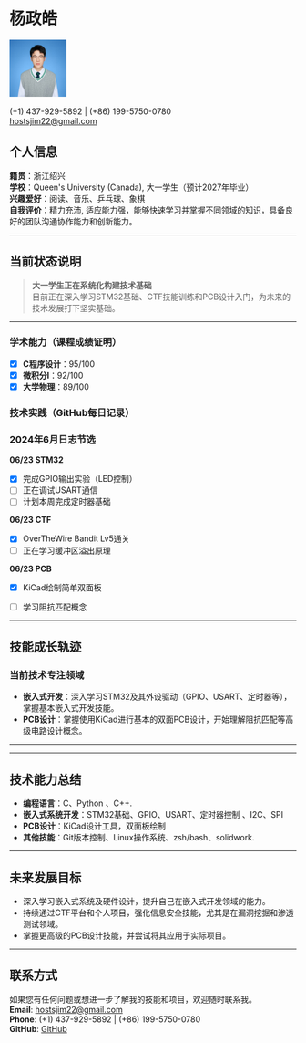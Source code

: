 



# 杨政皓  
<img src="./photo.jpg" alt="my photo" width="100">

 (+1) 437-929-5892 | (+86) 199-5750-0780  
 hostsjim22@gmail.com  
## 个人信息  
**籍贯**：浙江绍兴  
**学校**：Queen's University (Canada), 大一学生（预计2027年毕业）  
**兴趣爱好**：阅读、音乐、乒乓球、象棋  
**自我评价**：精力充沛, 适应能力强，能够快速学习并掌握不同领域的知识，具备良好的团队沟通协作能力和创新能力。


---

##  当前状态说明  
> **大一学生正在系统化构建技术基础**  
> 目前正在深入学习STM32基础、CTF技能训练和PCB设计入门，为未来的技术发展打下坚实基础。

---




### 学术能力（课程成绩证明）  
- [x] **C程序设计**：95/100
- [x] **微积分I**：92/100
- [x] **大学物理**：89/100

### 技术实践（GitHub每日记录）  


### 2024年6月日志节选

**06/23 STM32**

* [x] 完成GPIO输出实验（LED控制）
* [ ] 正在调试USART通信
* [ ] 计划本周完成定时器基础

**06/23 CTF**

* [x] OverTheWire Bandit Lv5通关
* [ ] 正在学习缓冲区溢出原理

**06/23 PCB**

* [x] KiCad绘制简单双面板
* [ ] 学习阻抗匹配概念



---

##  技能成长轨迹  

### 当前技术专注领域  
- **嵌入式开发**：深入学习STM32及其外设驱动（GPIO、USART、定时器等），掌握基本嵌入式开发技能。    
- **PCB设计**：掌握使用KiCad进行基本的双面PCB设计，开始理解阻抗匹配等高级电路设计概念。

---


---

##  技术能力总结  

- **编程语言**：C、Python 、C++.
- **嵌入式系统开发**：STM32基础、GPIO、USART、定时器控制 、I2C、SPI
- **PCB设计**：KiCad设计工具，双面板绘制    
- **其他技能**：Git版本控制、Linux操作系统、zsh/bash、solidwork.

---

##  未来发展目标  
- 深入学习嵌入式系统及硬件设计，提升自己在嵌入式开发领域的能力。  
- 持续通过CTF平台和个人项目，强化信息安全技能，尤其是在漏洞挖掘和渗透测试领域。  
- 掌握更高级的PCB设计技能，并尝试将其应用于实际项目。

---

##  联系方式  
如果您有任何问题或想进一步了解我的技能和项目，欢迎随时联系我。  
 **Email**: hostsjim22@gmail.com  
 **Phone**: (+1) 437-929-5892 | (+86) 199-5750-0780  
 **GitHub**: [GitHub](https://github.com/TT1nKer)

